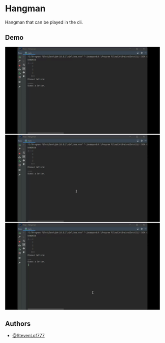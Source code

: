 # Hangman

Hangman that can be played in the cli.

## Demo

![Lose hangman demo](lose-hangman.gif)
![Win hangman demo](win-hangman.gif)
![Restart hangman demo](restart-hangman.gif)

## Authors

- [@StevenLof777](https://github.com/StevenLof777)